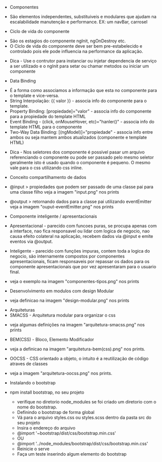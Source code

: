 * Componentes
- São elementos independentes, substituiveis e modulares que ajudam na escalabilidade manutenção e performance.
EX: um navBar, carrosel

* Ciclo de vida do componente
- São os estagios do componente ngInit, ngOnDestroy etc.
- O Ciclo de vida do componente deve ser bem pre-estabelecido e controlado pois ele pode influencia na performance da aplicação.

* Dica - Use o contrutor para instanciar ou injetar dependencia de serviço a ser utilizado e o ngInit para setar ou chamar metodos ou iniciar um componente

* Data Binding 
- É a forma como associamos a informação que esta no componente para o template e vice-versa.
- String Interpolação: {{ valor }} - associa info do componente para o template.
- Property Binding: [propiedade]="valor" - associa info do componente para a propiedade do template HTML
- Event Binding - (click, onMouseHover, etc)="hanler()" - associa info do template HTML para o componente
- Two-Way Data Binding: [(ngModel)]="propiedade" - associa info entre ambos ou seja mantem ambos atualizados (componente e template HTML)

* Dica - Nos seletores dos componente é possível pasar um arquivo referenciando o componente ou pode ser passado pelo mesmo seletor geralmente isto é usado quando o componente é pequeno. O mesmo vale para o css utilizando css inline.

* Conceito compartilhamento de dados
- @input > propiedades que podem ser passado de uma classe pai para uma classe filho veja a imagem "input.png" nos prints

- @output > retornando dados para a classe pai utilizando eventEmitter veja a imagem "ouput-eventEmitter.png" nos prints

* Componente inteligente / apresentacionais
* Apresentacional - parecido com funcoes puras, se procupa apenas com a interface, nao fica responsavel ou lidar com logica de negocio, nao causa efeito colateral na aplicação, recebem dados via @input e emite eventos via @output.

* Inteligente - parecido com funções impuras, contem toda a logica do negocio, são internamente compostos por componentes apresentacionais, ficam responsaveis por repassar os dados para os componente apresentacionais que por vez apresentaram para o usuario final.

- veja o exemplo na imagem "componentes-tipos.png" nos prints

* Desenvolvimento em modulos com design Modular
- veja definicao na imagem "design-modular.png" nos prints

* Arquiteturas 
* SMACSS - Arquitetura modular para organizar o css 
- veja algumas definições na imagem "arquitetura-smacss.png" nos prints

* BEM(CSS) - Bloco, Elemento Modificador 
- veja a definicao na imagem "arquitetura-bem(css).png" nos prints.

* OOCSS - CSS orientado a objeto, o intuito é a reutilização de código atraves de classes
- veja a imagem "arquitetura-oocss.png" nos prints.

* Instalando o bootstrap
- npm install bootstrap, no seu projeto 
    - verifique no diretorio node_modules se foi criado um diretorio com o nome do bootstrap.

    * Definindo o bootstrap de forma global
    - Vá para o arquivo styles.css ou styles.scss dentro da pasta src do seu projeto
    - Insira o endereço do arquivo 
    - @import '~bootstrap/dist/css/bootstrap.min.css'
    - OU
    - @import '../node_modules/bootstrap/dist/css/bootstrap.min.css'
    - Reinicie o serve
    - Faça um teste inserindo algum elemento do bootstrap




